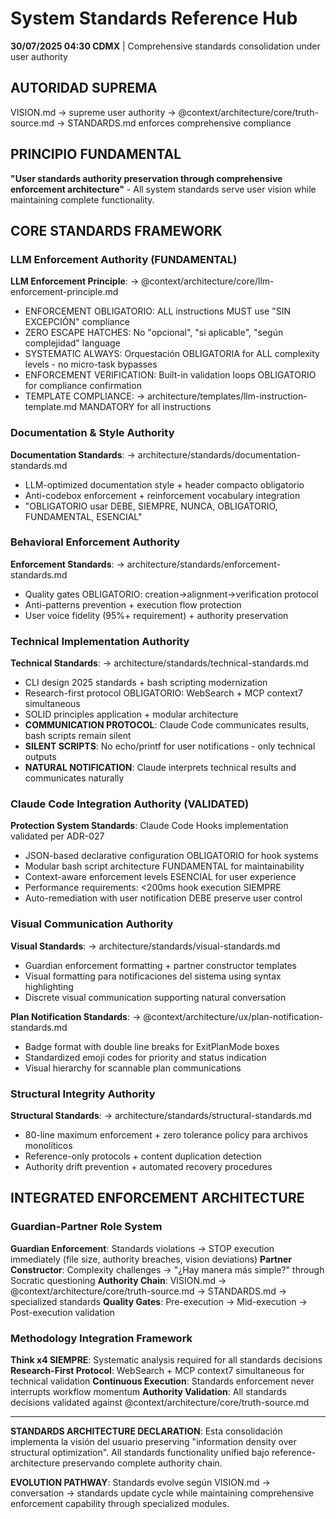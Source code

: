 # System Standards Reference Hub

**30/07/2025 04:30 CDMX** | Comprehensive standards consolidation under user authority

## AUTORIDAD SUPREMA
VISION.md → supreme user authority → @context/architecture/core/truth-source.md → STANDARDS.md enforces comprehensive compliance

## PRINCIPIO FUNDAMENTAL
**"User standards authority preservation through comprehensive enforcement architecture"** - All system standards serve user vision while maintaining complete functionality.

## CORE STANDARDS FRAMEWORK

### LLM Enforcement Authority (FUNDAMENTAL)
**LLM Enforcement Principle**: → @context/architecture/core/llm-enforcement-principle.md
- ENFORCEMENT OBLIGATORIO: ALL instructions MUST use "SIN EXCEPCIÓN" compliance
- ZERO ESCAPE HATCHES: No "opcional", "si aplicable", "según complejidad" language
- SYSTEMATIC ALWAYS: Orquestación OBLIGATORIA for ALL complexity levels - no micro-task bypasses
- ENFORCEMENT VERIFICATION: Built-in validation loops OBLIGATORIO for compliance confirmation
- TEMPLATE COMPLIANCE: → architecture/templates/llm-instruction-template.md MANDATORY for all instructions

### Documentation & Style Authority
**Documentation Standards**: → architecture/standards/documentation-standards.md
- LLM-optimized documentation style + header compacto obligatorio
- Anti-codebox enforcement + reinforcement vocabulary integration
- "OBLIGATORIO usar DEBE, SIEMPRE, NUNCA, OBLIGATORIO, FUNDAMENTAL, ESENCIAL"

### Behavioral Enforcement Authority
**Enforcement Standards**: → architecture/standards/enforcement-standards.md
- Quality gates OBLIGATORIO: creation→alignment→verification protocol
- Anti-patterns prevention + execution flow protection
- User voice fidelity (95%+ requirement) + authority preservation

### Technical Implementation Authority
**Technical Standards**: → architecture/standards/technical-standards.md
- CLI design 2025 standards + bash scripting modernization
- Research-first protocol OBLIGATORIO: WebSearch + MCP context7 simultaneous
- SOLID principles application + modular architecture
- **COMMUNICATION PROTOCOL**: Claude Code communicates results, bash scripts remain silent
- **SILENT SCRIPTS**: No echo/printf for user notifications - only technical outputs
- **NATURAL NOTIFICATION**: Claude interprets technical results and communicates naturally

### Claude Code Integration Authority (VALIDATED)
**Protection System Standards**: Claude Code Hooks implementation validated per ADR-027
- JSON-based declarative configuration OBLIGATORIO for hook systems
- Modular bash script architecture FUNDAMENTAL for maintainability
- Context-aware enforcement levels ESENCIAL for user experience
- Performance requirements: <200ms hook execution SIEMPRE
- Auto-remediation with user notification DEBE preserve user control

### Visual Communication Authority
**Visual Standards**: → architecture/standards/visual-standards.md
- Guardian enforcement formatting + partner constructor templates
- Visual formatting para notificaciones del sistema using syntax highlighting
- Discrete visual communication supporting natural conversation

**Plan Notification Standards**: → @context/architecture/ux/plan-notification-standards.md
- Badge format with double line breaks for ExitPlanMode boxes
- Standardized emoji codes for priority and status indication
- Visual hierarchy for scannable plan communications

### Structural Integrity Authority
**Structural Standards**: → architecture/standards/structural-standards.md
- 80-line maximum enforcement + zero tolerance policy para archivos monolíticos
- Reference-only protocols + content duplication detection
- Authority drift prevention + automated recovery procedures

## INTEGRATED ENFORCEMENT ARCHITECTURE

### Guardian-Partner Role System
**Guardian Enforcement**: Standards violations → STOP execution immediately (file size, authority breaches, vision deviations)
**Partner Constructor**: Complexity challenges → "¿Hay manera más simple?" through Socratic questioning
**Authority Chain**: VISION.md → @context/architecture/core/truth-source.md → STANDARDS.md → specialized standards
**Quality Gates**: Pre-execution → Mid-execution → Post-execution validation

### Methodology Integration Framework
**Think x4 SIEMPRE**: Systematic analysis required for all standards decisions
**Research-First Protocol**: WebSearch + MCP context7 simultaneous for technical validation
**Continuous Execution**: Standards enforcement never interrupts workflow momentum
**Authority Validation**: All standards decisions validated against @context/architecture/core/truth-source.md

---

**STANDARDS ARCHITECTURE DECLARATION**: Esta consolidación implementa la visión del usuario preserving "information density over structural optimization". All standards functionality unified bajo reference-architecture preservando complete authority chain.

**EVOLUTION PATHWAY**: Standards evolve según VISION.md → conversation → standards update cycle while maintaining comprehensive enforcement capability through specialized modules.